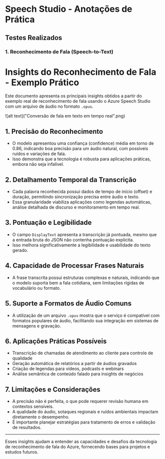 # Speech Studio - Anotações de Prática

## Testes Realizados

### 1. Reconhecimento de Fala (Speech-to-Text)

# Insights do Reconhecimento de Fala - Exemplo Prático

Este documento apresenta os principais insights obtidos a partir do exemplo real de reconhecimento de fala usando o Azure Speech Studio com um arquivo de áudio no formato `.opus`.

![alt text]("Conversão de fala em texto em tempo real".png)

## 1. Precisão do Reconhecimento

- O modelo apresentou uma confiança (confidence) média em torno de 0.86, indicando boa precisão para um áudio natural, com possíveis ruídos e variações de fala.
- Isso demonstra que a tecnologia é robusta para aplicações práticas, embora não seja infalível.

## 2. Detalhamento Temporal da Transcrição

- Cada palavra reconhecida possui dados de tempo de início (offset) e duração, permitindo sincronização precisa entre áudio e texto.
- Essa granularidade viabiliza aplicações como legendas automáticas, análise detalhada de discurso e monitoramento em tempo real.

## 3. Pontuação e Legibilidade

- O campo `DisplayText` apresenta a transcrição já pontuada, mesmo que a entrada bruta do JSON não contenha pontuação explícita.
- Isso melhora significativamente a legibilidade e usabilidade do texto gerado.

## 4. Capacidade de Processar Frases Naturais

- A frase transcrita possui estruturas complexas e naturais, indicando que o modelo suporta bem a fala cotidiana, sem limitações rígidas de vocabulário ou formato.

## 5. Suporte a Formatos de Áudio Comuns

- A utilização de um arquivo `.opus` mostra que o serviço é compatível com formatos populares de áudio, facilitando sua integração em sistemas de mensagens e gravação.

## 6. Aplicações Práticas Possíveis

- Transcrição de chamadas de atendimento ao cliente para controle de qualidade
- Geração automática de relatórios a partir de áudios gravados
- Criação de legendas para vídeos, podcasts e webinars
- Análise semântica de conteúdo falado para insights de negócios

## 7. Limitações e Considerações

- A precisão não é perfeita, o que pode requerer revisão humana em contextos sensíveis.
- A qualidade do áudio, sotaques regionais e ruídos ambientais impactam diretamente o desempenho.
- É importante planejar estratégias para tratamento de erros e validação de resultados.

---

Esses insights ajudam a entender as capacidades e desafios da tecnologia de reconhecimento de fala do Azure, fornecendo bases para projetos e estudos futuros.

